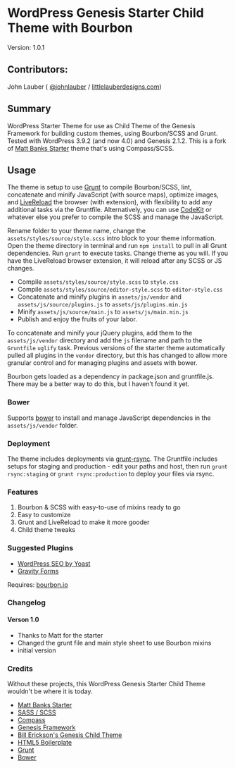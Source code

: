 # WordPress Genesis Starter Child Theme with Bourbon

Version: 1.0.1

## Contributors:

John Lauber ( [@johnlauber](http://twitter.com/johnlauber) / [littlelauberdesigns.com](http://littlelauberdesigns.com))

## Summary

WordPress Starter Theme for use as Child Theme of the Genesis Framework for building custom themes, using Bourbon/SCSS and Grunt. Tested with WordPress 3.9.2 (and now 4.0) and Genesis 2.1.2. This is a fork of [Matt Banks Starter](https://github.com/mattbanks/WordPress-Starter-Theme) theme that's using Compass/SCSS. 

## Usage

The theme is setup to use [Grunt](http://gruntjs.com/) to compile Bourbon/SCSS, lint, concatenate and minify JavaScript (with source maps), optimize images, and [LiveReload](http://livereload.com/) the browser (with extension), with flexibility to add any additional tasks via the Gruntfile. Alternatively, you can use [CodeKit](http://incident57.com/codekit/) or whatever else you prefer to compile the SCSS and manage the JavaScript.

Rename folder to your theme name, change the `assets/styles/source/style.scss` intro block to your theme information. Open the theme directory in terminal and run `npm install` to pull in all Grunt dependencies. Run `grunt` to execute tasks. Change theme as you will. If you have the LiveReload browser extension, it will reload after any SCSS or JS changes.

- Compile `assets/styles/source/style.scss` to `style.css` 
- Compile `assets/styles/source/editor-style.scss` to `editor-style.css`
- Concatenate and minify plugins in `assets/js/vendor` and `assets/js/source/plugins.js` to `assets/js/plugins.min.js`
- Minify `assets/js/source/main.js` to `assets/js/main.min.js`
- Publish and enjoy the fruits of your labor. 

To concatenate and minify your jQuery plugins, add them to the `assets/js/vendor` directory and add the `js` filename and path to the `Gruntfile` `uglify` task. Previous versions of the starter theme automatically pulled all plugins in the `vendor` directory, but this has changed to allow more granular control and for managing plugins and assets with bower.

Bourbon gets loaded as a dependency in package.json and gruntfile.js. There may be a better way to do this, but I haven’t found it yet.

### Bower

Supports [bower](https://github.com/bower/bower) to install and manage JavaScript dependencies in the `assets/js/vendor` folder.

### Deployment

The theme includes deployments via [grunt-rsync](https://github.com/jedrichards/grunt-rsync). The Gruntfile includes setups for staging and production - edit your paths and host, then run `grunt rsync:staging` or `grunt rsync:production` to deploy your files via rsync.

### Features

1. Bourbon & SCSS with easy-to-use of mixins ready to go
2. Easy to customize
3. Grunt and LiveReload to make it more gooder
4. Child theme tweaks

### Suggested Plugins

* [WordPress SEO by Yoast](http://wordpress.org/extend/plugins/wordpress-seo/)
* [Gravity Forms](http://www.gravityforms.com/)

Requires: [bourbon.io](http://bourbon.io/)

### Changelog

#### Verson 1.0
* Thanks to Matt for the starter
* Changed the grunt file and main style sheet to use Bourbon mixins
* initial version

### Credits

Without these projects, this WordPress Genesis Starter Child Theme wouldn't be where it is today.

* [Matt Banks Starter](https://github.com/mattbanks/WordPress-Starter-Theme)
* [SASS / SCSS](http://sass-lang.com/)
* [Compass](http://compass-style.org)
* [Genesis Framework](http://my.studiopress.com/themes/genesis/)
* [Bill Erickson's Genesis Child Theme](https://github.com/billerickson/BE-Genesis-Child)
* [HTML5 Boilerplate](http://html5boilerplate.com)
* [Grunt](http://gruntjs.com/)
* [Bower](https://github.com/bower/bower)
